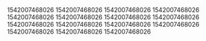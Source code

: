 1542007468026
1542007468026
1542007468026
1542007468026
1542007468026
1542007468026
1542007468026
1542007468026
1542007468026
1542007468026
1542007468026
1542007468026
1542007468026
1542007468026
1542007468026